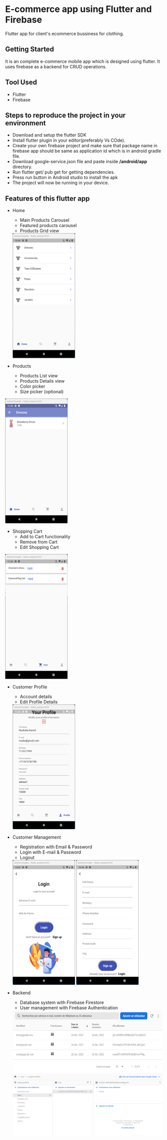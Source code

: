 # E-commerce app using Flutter and Firebase
Flutter app for client's ecommerce bussiness for clothing.

## Getting Started

It is an complete e-commerce mobile app which is designed using flutter. It uses firebase as a backend for CRUD operations.

## Tool Used
- Flutter
- Firebase

## Steps to reproduce the project in your environment
- Download and setup the flutter SDK
- Install flutter plugin in your editor(preferably Vs COde).
- Create your own firebase project and make sure that package name in firebase app should be same as application id which is in android gradle file.
- Download google-service.json file and paste inside **/android/app** directory.
- Run flutter get/ pub get for getting dependencies.
- Press run button in Android studio to install the apk
- The project will now be running in your device.


## Features of this flutter app

- Home
  * Main Products Carousel
  * Featured products carousel
  * Products Grid view
  <img src="/screens/categories.png" height="400" width="200">
  
- Products
  * Products List view
  * Products Details view
  * Color picker
  * Size picker (optional)
<img src="/screens/product.png" height="400" width="200">

- Shopping Cart
  * Add to Cart functionality
  * Remove from Cart
  * Edit Shopping Cart
 <img src="/screens/cart.png" height="400" width="200">
 
- Customer Profile
  * Account details
  * Edit Profile Details
  <img src="/screens/profil.png" height="400" width="200">
  
 - Customer Management
   * Registration with Email & Password
   * Login with E-mail & Password
   * Logout
   <img src="/screens/login.png" height="400" width="200">
   <img src="/screens/register.png" height="400" width="200">

- Backend
  * Database system with Firebase Firestore
  * User management with Firebase Authentication
  <img src="/screens/fire1.png" height="200" width="600">
   <img src="/screens/fire2.png" height="200" width="500">
